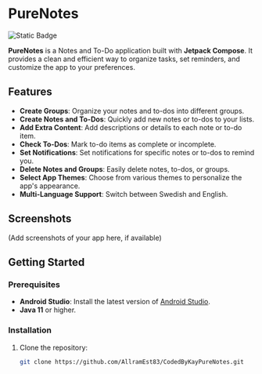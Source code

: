 # PureNotes

![Static Badge](https://img.shields.io/badge/Pure_notes_badges_is_coming-8A2BE2)

**PureNotes** is a Notes and To-Do application built with **Jetpack Compose**. It provides a clean
and efficient way to organize tasks, set reminders, and customize the app to your preferences.

## Features

- **Create Groups**: Organize your notes and to-dos into different groups.
- **Create Notes and To-Dos**: Quickly add new notes or to-dos to your lists.
- **Add Extra Content**: Add descriptions or details to each note or to-do item.
- **Check To-Dos**: Mark to-do items as complete or incomplete.
- **Set Notifications**: Set notifications for specific notes or to-dos to remind you.
- **Delete Notes and Groups**: Easily delete notes, to-dos, or groups.
- **Select App Themes**: Choose from various themes to personalize the app's appearance.
- **Multi-Language Support**: Switch between Swedish and English.

## Screenshots

(Add screenshots of your app here, if available)

## Getting Started

### Prerequisites

- **Android Studio**: Install the latest version
  of [Android Studio](https://developer.android.com/studio).
- **Java 11** or higher.

### Installation

1. Clone the repository:
   ```bash
   git clone https://github.com/AllramEst83/CodedByKayPureNotes.git
